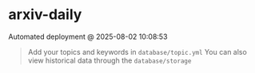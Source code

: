 # arxiv-daily
 Automated deployment @ 2025-08-02 10:08:53
> Add your topics and keywords in `database/topic.yml` 
> You can also view historical data through the `database/storage` 
